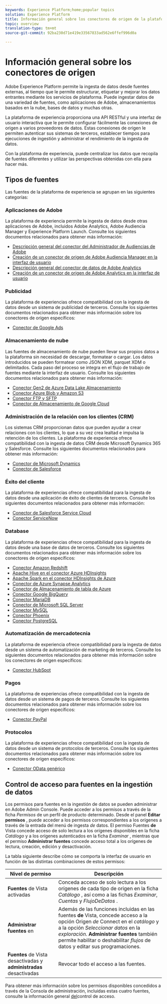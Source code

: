```yaml
---
keywords: Experience Platform;home;popular topics
solution: Experience Platform
title: Información general sobre los conectores de origen de la plataforma Adobe Experience
topic: overview
translation-type: tm+mt
source-git-commit: 92ba230d71e419e33567833ad562e6ffef996d0a

---
```



# Información general sobre los conectores de origen

Adobe Experience Platform permite la ingesta de datos desde fuentes externas, al tiempo que le permite estructurar, etiquetar y mejorar los datos entrantes mediante los servicios de plataforma. Puede ingestar datos de una variedad de fuentes, como aplicaciones de Adobe, almacenamientos basados en la nube, bases de datos y muchas otras.

La plataforma de experiencia proporciona una API RESTful y una interfaz de usuario interactiva que le permite configurar fácilmente las conexiones de origen a varios proveedores de datos. Estas conexiones de origen le permiten autenticar sus sistemas de terceros, establecer tiempos para ejecuciones de ingestión y administrar el rendimiento de la ingesta de datos.

Con la plataforma de experiencia, puede centralizar los datos que recopila de fuentes diferentes y utilizar las perspectivas obtenidas con ella para hacer más.

## Tipos de fuentes

Las fuentes de la plataforma de experiencia se agrupan en las siguientes categorías:

### Aplicaciones de Adobe

La plataforma de experiencia permite la ingesta de datos desde otras aplicaciones de Adobe, incluidos Adobe Analytics, Adobe Audiencia Manager y Experience Platform Launch. Consulte los siguientes documentos relacionados para obtener más información:

- [Descripción general del conector del Administrador de Audiencias de Adobe](connectors/adobe-applications/audience-manager.md)
- [Creación de un conector de origen de Adobe Audiencia Manager en la interfaz de usuario](https://www.adobe.io/apis/experienceplatform/home/tutorials/sources-ui-tutorials.html#!api-specification/markdown/narrative/tutorials/sources_tutorial/ui/adobe-applications/aam-ui-tutorial.md)
- [Descripción general del conector de datos de Adobe Analytics](connectors/adobe-applications/analytics.md)
- [Creación de un conector de origen de Adobe Analytics en la interfaz de usuario](https://www.adobe.io/apis/experienceplatform/home/tutorials/sources-ui-tutorials.html#!api-specification/markdown/narrative/tutorials/sources_tutorial/ui/adobe-applications/adobe-analytics-ui-tutorial.md)

### Publicidad

La plataforma de experiencias ofrece compatibilidad con la ingesta de datos desde un sistema de publicidad de terceros. Consulte los siguientes documentos relacionados para obtener más información sobre los conectores de origen específicos:

- [Conector de Google Ads](connectors/advertising/ads.md)

### Almacenamiento de nube

Las fuentes de almacenamiento de nube pueden llevar sus propios datos a la plataforma sin necesidad de descargar, formatear o cargar. Los datos introducidos se pueden formatear como JSON XDM, parquet XDM o delimitados. Cada paso del proceso se integra en el flujo de trabajo de fuentes mediante la interfaz de usuario. Consulte los siguientes documentos relacionados para obtener más información:

- [Conector Gen2 de Azure Data Lake Almacenamiento](connectors/cloud-storage/adls-gen2.md)
- [Conector Azure Blob y Amazon S3](connectors/cloud-storage/blob-s3.md)
- [Conector FTP y SFTP](connectors/cloud-storage/ftp-sftp.md)
- [Conector de Almacenamiento de Google Cloud](connectors/cloud-storage/google-cloud-storage.md)

### Administración de la relación con los clientes (CRM)

Los sistemas CRM proporcionan datos que pueden ayudar a crear relaciones con los clientes, lo que a su vez crea lealtad e impulsa la retención de los clientes. La plataforma de experiencia ofrece compatibilidad con la ingesta de datos CRM desde Microsoft Dynamics 365 y Salesforce. Consulte los siguientes documentos relacionados para obtener más información:

- [Conector de Microsoft Dynamics](connectors/crm/ms-dynamics.md)
- [Conector de Salesforce](connectors/crm/salesforce.md)

### Éxito del cliente

La plataforma de experiencias ofrece compatibilidad para la ingesta de datos desde una aplicación de éxito de clientes de terceros. Consulte los siguientes documentos relacionados para obtener más información:

- [Conector de Salesforce Service Cloud](connectors/customer-success/salesforce-service-cloud.md)
- [Conector ServiceNow](connectors/customer-success/servicenow.md)

### Database

La plataforma de experiencias ofrece compatibilidad para la ingesta de datos desde una base de datos de terceros. Consulte los siguientes documentos relacionados para obtener más información sobre los conectores de origen específicos:

- [Conector Amazon Redshift](connectors/databases/redshift.md)
- [Apache Hive en el conector Azure HDInsights](connectors/databases/hive.md)
- [Apache Spark en el conector HDInsights de Azure](connectors/databases/spark.md)
- [Conector de Azure Synapse Analytics](connectors/databases/synapse-analytics.md)
- [Conector de Almacenamiento de tabla de Azure](connectors/databases/ats.md)
- [Conector Google BigQuery](connectors/databases/bigquery.md)
- [Conector MariaDB](connectors/databases/mariadb.md)
- [Conector de Microsoft SQL Server](connectors/databases/sql-server.md)
- [Conector MySQL](connectors/databases/mysql.md)
- [Conector Phoenix](connectors/databases/phoenix.md)
- [Conector PostgreSQL](connectors/databases/postgres.md)

### Automatización de mercadotecnia

La plataforma de experiencia ofrece compatibilidad para la ingesta de datos desde un sistema de automatización de marketing de terceros. Consulte los siguientes documentos relacionados para obtener más información sobre los conectores de origen específicos:

- [Conector HubSpot](connectors/marketing-automation/hubspot.md)

### Pagos

La plataforma de experiencias ofrece compatibilidad con la ingesta de datos desde un sistema de pagos de terceros. Consulte los siguientes documentos relacionados para obtener más información sobre los conectores de origen específicos:

- [Conector PayPal](connectors/payments/paypal.md)

### Protocolos

La plataforma de experiencias ofrece compatibilidad con la ingesta de datos desde un sistema de protocolos de terceros. Consulte los siguientes documentos relacionados para obtener más información sobre los conectores de origen específicos:

- [Conector OData genérico](connectors/protocols/odata.md)

## Control de acceso para fuentes en la ingestión de datos

Los permisos para fuentes en la ingestión de datos se pueden administrar en Adobe Admin Console. Puede acceder a los permisos a través de la ficha *Permisos* de un perfil de producto determinado. Desde el panel **Editar permisos** , puede acceder a los permisos correspondientes a los orígenes a través de la entrada del menú de ingesta *de* datos. El permiso Fuentes **de** Vista concede acceso de solo lectura a los orígenes disponibles en la ficha *Catálogo* y a los orígenes autenticados en la ficha *Examinar* , mientras que el permiso **Administrar fuentes** concede acceso total a los orígenes de lectura, creación, edición y desactivación.

La tabla siguiente describe cómo se comporta la interfaz de usuario en función de las distintas combinaciones de estos permisos:

| Nivel de permiso | Descripción |
| ---- | ----|
| **Fuentes** de Vista activadas | Conceda acceso de solo lectura a los orígenes de cada tipo de origen en la ficha *Catálogo* , así como a las fichas *Examinar*, *Cuentas* y *FlujoDeDatos* . |
| **Administrar fuentes** en | Además de las funciones incluidas en las fuentes **de** Vista, concede acceso a la opción Origen *de* Connect en el *catálogo* y a la opción *Seleccionar datos* en la *exploración*. **Administrar fuentes** también permite habilitar o deshabilitar *flujos* de datos y editar sus programaciones. |
| **Fuentes** de Vista desactivadas y **administradas** desactivadas | Revocar todo el acceso a las fuentes. |

Para obtener más información sobre los permisos disponibles concedidos a través de la Consola de administración, incluidas estas cuatro fuentes, consulte la información general [del](../access-control/home.md)control de acceso.
